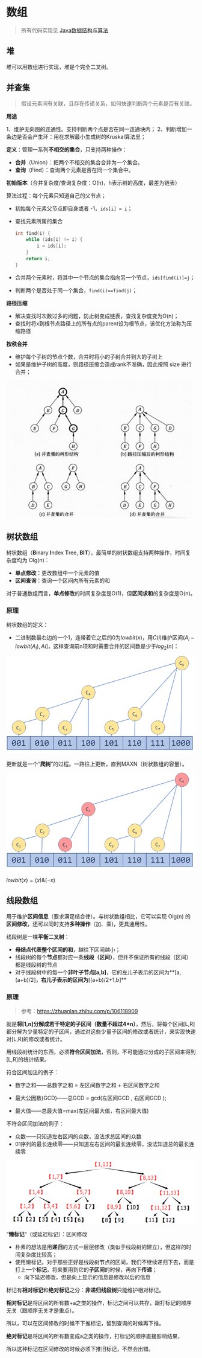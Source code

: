 # 数组

> 所有代码实现见 [Java数据结构与算法](https://gitee.com/oscsc/data-structure-and-algorithm)

## 堆

堆可以用数组进行实现，堆是个完全二叉树。

## 并查集

> 假设元素间有关联，且存在传递关系，如何快速判断两个元素是否有关联。

**用途**

1、维护无向图的连通性。支持判断两个点是否在同一连通块内；
2、判断增加一条边是否会产生环：用在求解最小生成树的Kruskal算法里；

**定义**：管理一系列**不相交的集合**，只支持两种操作：

- **合并**（Union）：把两个不相交的集合合并为一个集合。
- **查询**（Find）：查询两个元素是否在同一个集合中。

**初始版本**（合并复杂度/查询复杂度：O(h)，h表示树的高度，最差为链表）

算法过程：每个元素只知道自己的父节点；

- 初始每个元素父节点即自身或者 -1，`ids[i] = i`；

- 查找元素所属的集合

  ```c
  int find(i) {
      while (ids[i] != i) {
          i = ids[i];
      }
      return i;
  }
  ```

- 合并两个元素时，将其中一个节点的集合指向另一个节点，`ids[find(i)]=j`；

- 判断两个是否处于同一个集合，`find(i)==find(j)`；

**路径压缩**

- 解决查找时次数过多的问题，防止树变成链表，查找复杂度变为O(n)；
- 查找时将x到根节点路径上的所有点的parent设为根节点，该优化方法称为压缩路径

**按秩合并**

- 维护每个子树的节点个数，合并时将小的子树合并到大的子树上
- 如果是维护子树的高度，则路径压缩会造成rank不准确，因此按照 size 进行合并；

![unionset_ops](pics/unionset.png)



## 树状数组

树状数组（**B**inary **I**ndex **T**ree, **BIT**），最简单的树状数组支持两种操作，时间复杂度均为 Olg(n)：

- **单点修改**：更改数组中一个元素的值
- **区间查询**：查询一个区间内所有元素的和

对于普通数组而言，**单点修改**的时间复杂度是O(1)，但**区间求和**的复杂度是O(n)。

### 原理

树状数组的定义：

- 二进制数最右边的一个1，连带着它之后的0为$lowbit(x)$，用$C(i)$维护区间$(A_i-lowbit(A_i), Ai]$，这样查询前n项和时需要合并的区间数是少于$log_2(n)$：

<img src="pics/tree_array.jpg" alt="tree_array" style="zoom: 67%;" />

更新就是一个“**爬树**”的过程。一路往上更新，直到MAXN（树状数组的容量）。

<img src="pics/tree_array_update.jpg" alt="tree_array_update" style="zoom:67%;" />



$lowbit(x)=(x)\&(-x)$



## 线段数组

用于维护**区间信息**（要求满足结合律）。与树状数组相比，它可以实现 Olg(n) 的**区间修改**，还可以同时支持**多种操作**（加、乘)，更具通用性。

线段树是一棵**平衡二叉树**：

- **母结点代表整个区间的和**，越往下区间越小；
- 线段树的每个**节点**都对应一条**线段（区间）**，但并不保证所有的线段（区间）都是线段树的节点
- 对于线段树中的每一个**非叶子节点[a,b]**，它的左儿子表示的区间为**[a,(a+b)/2]**，右儿子表示的区间为**[(a+b)/2+1,b]**

### 原理

> 参考：https://zhuanlan.zhihu.com/p/106118909

就是**将[1,n]分解成若干特定的子区间（数量不超过4*n）**，然后，将每个区间[L,R]都分解为少量特定的子区间，通过对这些少量子区间的修改或者统计，来实现快速对[L,R]的修改或者统计。

用线段树统计的东西，必须**符合区间加法**，否则，不可能通过分成的子区间来得到[L,R]的统计结果。

符合区间加法的例子：

- 数字之和——总数字之和 = 左区间数字之和 + 右区间数字之和

- 最大公因数(GCD)——总GCD = gcd(左区间GCD , 右区间GCD );

- 最大值——总最大值=max(左区间最大值，右区间最大值)

不符合区间加法的例子：

-  众数——只知道左右区间的众数，没法求总区间的众数
-  01序列的最长连续零——只知道左右区间的最长连续零，没法知道总的最长连续零

![segment_tree.png](pics/segment_tree.png)

“**懒标记**”（或延迟标记）：区间修改

- 朴素的想法是用**递归**的方式一层层修改（类似于线段树的建立），但这样的时间复杂度比较高；
- 使用懒标记，对于那些正好是线段树节点的区间，我们不继续递归下去，而是打上一个**标记**，将来要用到它的**子区间**的时候，再向下**传递**；
  - 向下延迟修改，但是向上显示的信息是修改以后的信息



标记有**相对标记**和**绝对标记**之分：**非递归线段树**只能维护相对标记。

**相对标记**是将区间的所有数+a之类的操作，标记之间可以共存，跟打标记的顺序无关（跟顺序无关才是重点）。

所以，可以在区间修改的时候不下推标记，留到查询的时候再下推。

**绝对标记**是将区间的所有数变成a之类的操作，打标记的顺序直接影响结果，

所以这种标记在区间修改的时候必须下推旧标记，不然会出错。